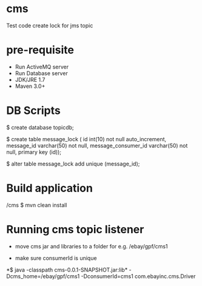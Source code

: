 cms
===

Test code create lock for jms topic


pre-requisite
=============
* Run ActiveMQ server
* Run Database server
* JDK/JRE 1.7
* Maven 3.0+

DB Scripts
==========
$ create database topicdb;

$ create table message_lock ( id int(10) not null auto_increment, message_id varchar(50) not null, message_consumer_id varchar(50) not null, primary key (id));

$ alter table message_lock add unique (message_id);

Build application
=================
/cms $ mvn clean install

Running cms topic listener
==========================
* move cms jar and libraries to a folder for e.g. /ebay/gpf/cms1

* make sure consumerId is unique

*$ java -classpath cms-0.0.1-SNAPSHOT.jar:lib\* -Dcms_home=/ebay/gpf/cms1 -DconsumerId=cms1 com.ebayinc.cms.Driver
